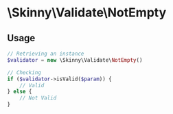 # \Skinny\Validate\NotEmpty #

## Usage ##

```php
// Retrieving an instance
$validator = new \Skinny\Validate\NotEmpty()

// Checking
if ($validator->isValid($param)) {
    // Valid
} else {
    // Not Valid
}
```
